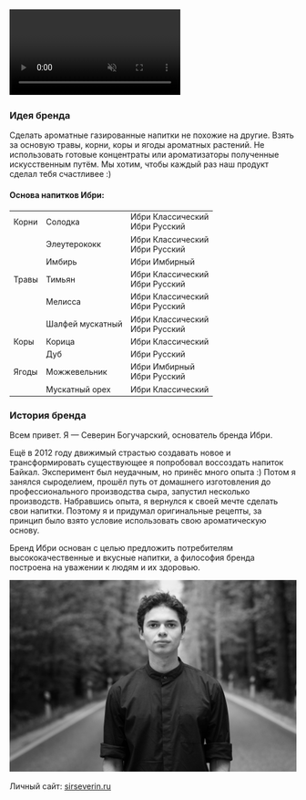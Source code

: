 <!-- ![Ибри](/images/ibri-gif.gif) -->
<video controls muted loop autoplay>
  <source src="/images/ibri-video.mp4" type="video/mp4">
  Ваш браузер не поддерживает воспроизведение этого видео.
</video>

### Идея бренда

Сделать ароматные газированные напитки не похожие на другие.
Взять за основую травы, корни, коры и ягоды ароматных растений.
Не использовать готовые концентраты или ароматизаторы полученные искусственным путём.
Мы хотим, чтобы каждый раз наш продукт сделал тебя <span>счастливее :)</span>

#### Основа напитков Ибри:

| | | |
| --- | --- | --- |
| Корни | Солодка | Ибри Классический</br> Ибри Русский  |
| | Элеутерококк | Ибри Классический</br> Ибри Русский  |
| | Имбирь | Ибри Имбирный |
| Травы | Тимьян | Ибри Классический</br> Ибри Русский |
| | Мелисса | Ибри Классический</br> Ибри Русский |
| | Шалфей мускатный | Ибри Классический</br> Ибри Русский |
| Коры | Корица | Ибри Классический |
| | Дуб | Ибри Русский |
| Ягоды | Можжевельник | Ибри Имбирный</br> Ибри Русский|
| | Мускатный орех | Ибри Классический |




### История бренда

Всем привет. Я — Северин Богучарский, основатель бренда Ибри.

Ещё в 2012 году движимый страстью создавать новое и трансформировать существующее я попробовал воссоздать напиток Байкал. Эксперимент был неудачным, но принёс много опыта :)
Потом я занялся сыроделием, прошёл путь от домашнего изготовления до профессионального производства сыра, запустил несколько производств.
Набравшись опыта, я вернулся к своей мечте сделать свои напитки. Поэтому я и придумал оригинальные рецепты, за принцип было взято условие использовать свою ароматическую основу. 

Бренд Ибри основан с целью предложить потребителям высококачественные и вкусные напитки, а философия бренда построена на уважении к людям и их здоровью. 

![Северин](/images/severin.jpg)

Личный сайт: [sirseverin.ru](https://sirseverin.ru/)
